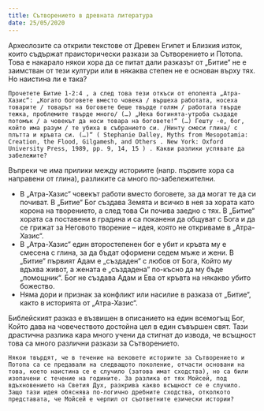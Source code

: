 ```yaml
---
title: Сътворението в древната литература
date: 25/05/2020
---
```


Археолозите са открили текстове от Древен Египет и Близкия изток, които съдържат праисторически разкази за Сътворението и Потопа. Това е накарало някои хора да се питат дали разказът от „Битие“ не е заимстван от тези култури или в някаква степен не е основан върху тях. Но наистина ли е така?

`Прочетете Битие 1-2:4 , а след това тези откъси от епопеята „Атра-Хазис“: „Когато боговете вместо човека / вършеха работата, носеха товарите / товарът на боговете беше твърде голям / работата твърде тежка, проблемите твърде много/ (…) „Нека богинята-утроба създаде потомък / а човекът да носи товара на боговете!“ (…) Гешту -e, бог, който има разум / те убиха в събранието си. /Нинту смеси глина/ с плътта и кръвта си. (…)“ ( Stephanie Dalley, Myths from Mesopotamia: Creation, the Flood, Gilgamesh, and Others . New York: Oxford University Press, 1989, pp. 9, 14, 15 ) . Какви разлики успявате да забележите?`

Въпреки че има прилики между историите (напр. първите хора са направени от глина), разликите са много по-забележителни.

- В „Атра-Хазис“ човекът работи вместо боговете, за да могат те да си почиват. В „Битие“ Бог създава Земята и всичко в нея за хората като корона на творението, а след това Си почива заедно с тях. В „Битие“ хората са поставени в градина и са поканени да общуват с Бога и да се грижат за Неговото творение – идея, която не откриваме в „Атра-Хазис“.
- В „Атра-Хазис“ един второстепенен бог е убит и кръвта му е смесена с глина, за да бъдат оформени седем мъже и жени. В „Битие“ първият Адам е „създаден“ с любов от Бога, Който му вдъхва живот, а жената е „създадена“ по-късно да му бъде „помощник“. Бог не създава Адам и Ева от кръвта на някакво убито божество.
- Няма дори и признак за конфликт или насилие в разказа от „Битие“, както в историята от „Атра-Хазис“.

Библейският разказ е възвишен в описанието на един всемогъщ Бог, Който дава на човечеството достойна цел в един съвършен свят. Тази драстична разлика кара много учени да стигнат до извода, че всъщност това са много различни разкази за Сътворението.

`Някои твърдят, че в течение на вековете историите за Сътворението и Потопа са се предавали на следващото поколение, отчасти основани на това, което наистина се е случило (затова имат сходства), но са били изопачени с течение на годините. За разлика от тях Мойсей, под вдъхновението на Светия Дух, разкрива какво всъщност се е случило. Защо тази идея обяснява по-логично дребните сходства, отколкото представата, че Мойсей е черпил от съответните езически истории?`